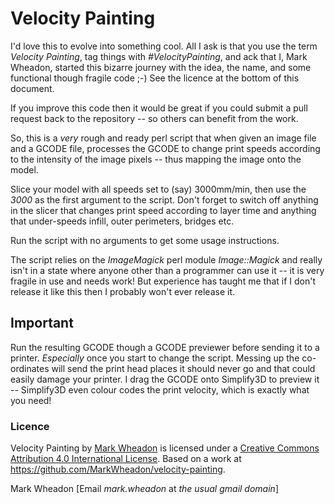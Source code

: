 # Velocity Painting

I'd love this to evolve into something cool. All I ask is that you use the term _Velocity Painting_, tag things with
_#VelocityPainting_, and ack that I, Mark Wheadon, started this bizarre journey with the idea, the name, and some functional
though fragile code ;-) See the licence at the bottom of this document.

If you improve this code then it would be great if you could submit a pull
request back to the repository -- so others can benefit from the work.

So, this is a _very_ rough and ready perl script that when given an image file and a GCODE file, processes the GCODE to change
print speeds according to the intensity of the image pixels -- thus mapping the image onto the model.

Slice your model with all speeds set to (say) 3000mm/min, then use the _3000_ as the first argument to the script. Don't forget to
switch off anything in the slicer that changes print speed according to layer time and anything that under-speeds infill, outer
perimeters, bridges etc.

Run the script with no arguments to get some usage instructions.

The script relies on the _ImageMagick_ perl module _Image::Magick_ and really isn't in a state where anyone other than a
programmer can use it -- it is very fragile in use and needs work! But experience has taught me that if I don't release it like
this then I probably won't ever release it.

## Important
Run the resulting GCODE though a GCODE previewer before sending it to a printer. *Especially* once you start to change the script.
Messing up the co-ordinates will send the print head places it should never go and that could easily damage your printer. I drag
the GCODE onto Simplify3D to preview it -- Simplify3D even colour codes the print velocity, which is exactly what you need!

### Licence
Velocity Painting by [Mark Wheadon](https://github.com/MarkWheadon) is licensed under a [Creative Commons Attribution 4.0
International License](http://creativecommons.org/licenses/by/4.0/).
Based on a work at https://github.com/MarkWheadon/velocity-painting.

Mark Wheadon [Email _mark.wheadon_ at _the usual gmail domain_]
